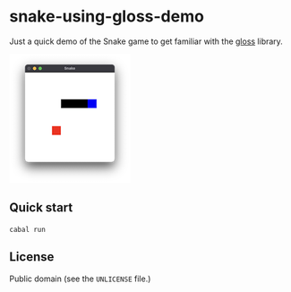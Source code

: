 # snake-using-gloss-demo

Just a quick demo of the Snake game to get familiar with the [gloss](https://hackage.haskell.org/package/gloss) library.

![Screenshot](screenshot.png)

## Quick start

    cabal run

## License

Public domain (see the `UNLICENSE` file.)



